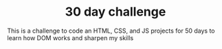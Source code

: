 # <h1 align='center'>30 day challenge</h1>
This is a challenge to code an HTML, CSS, and JS projects for 50 days to learn how DOM works and sharpen my skills
